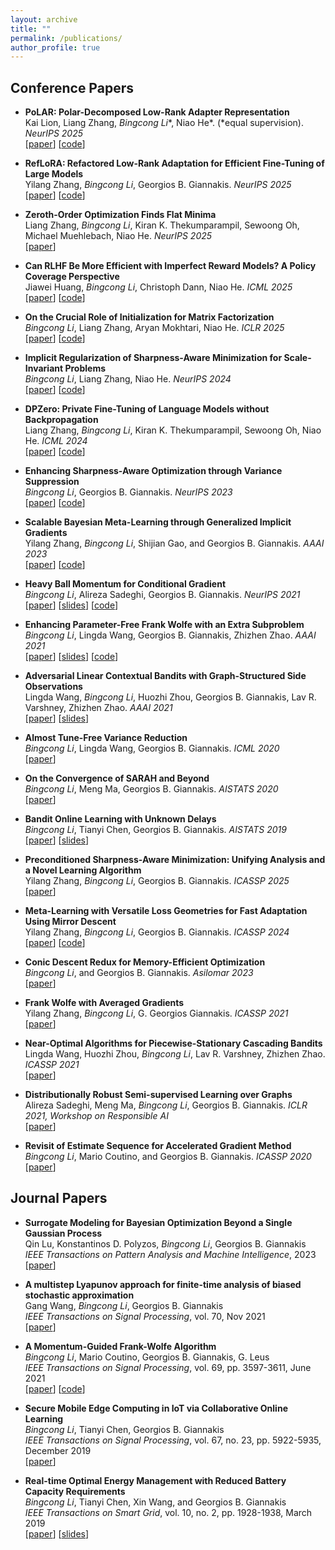 ```yaml
---
layout: archive
title: ""
permalink: /publications/
author_profile: true
---
```


<!-- Preprints
------ -->



Conference Papers
------

- **PoLAR: Polar-Decomposed Low-Rank Adapter Representation** <br>
	Kai Lion, Liang Zhang, *Bingcong Li*\*, Niao He\*. (\*equal supervision). *NeurIPS 2025* <br>
	\[[paper](https://arxiv.org/abs/2506.03133)\] \[[code](https://github.com/kcc-lion/polar)\]
	

- **RefLoRA: Refactored Low-Rank Adaptation for Efficient Fine-Tuning of Large Models** <br>
	Yilang Zhang, *Bingcong Li*, Georgios B. Giannakis. *NeurIPS 2025*  <br>
	\[[paper](https://arxiv.org/abs/2505.18877)\] \[[code](https://github.com/zhangyilang/RefLoRA)\]
	
- **Zeroth-Order Optimization Finds Flat Minima** <br>
	Liang Zhang, *Bingcong Li*, Kiran K. Thekumparampil, Sewoong Oh, Michael Muehlebach, Niao He. *NeurIPS 2025* <br>
	\[[paper](https://arxiv.org/abs/2506.05454)\]


- **Can RLHF Be More Efficient with Imperfect Reward Models? A Policy Coverage Perspective** <br>
	Jiawei Huang, *Bingcong Li*, Christoph Dann, Niao He.  *ICML 2025* <br>
	\[[paper](https://www.arxiv.org/abs/2502.19255)\] \[[code](https://github.com/jiaweihhuang/RLHF_RewardTransfer)\]

- **On the Crucial Role of Initialization for Matrix Factorization** <br>
    *Bingcong Li*, Liang Zhang, Aryan Mokhtari, Niao He.  *ICLR 2025*  <br>
    \[[paper](https://arxiv.org/abs/2410.18965)\] \[[code](https://github.com/BingcongLi/NoRA)\]

- **Implicit Regularization of Sharpness-Aware Minimization for Scale-Invariant Problems** <br>
    *Bingcong Li*, Liang Zhang, Niao He.  *NeurIPS 2024*  <br>
    \[[paper](https://arxiv.org/abs/2410.14802)\] \[[code](https://github.com/BingcongLi/BAR)\]

- **DPZero: Private Fine-Tuning of Language Models without Backpropagation** <br>
	Liang Zhang, *Bingcong Li*, Kiran K. Thekumparampil, Sewoong Oh, Niao He.  *ICML 2024*  <br>
	\[[paper](https://arxiv.org/abs/2310.09639)\] \[[code](https://github.com/Liang137/DPZero)\]
  
- **Enhancing Sharpness-Aware Optimization through Variance Suppression** <br>
	*Bingcong Li*, Georgios B. Giannakis. *NeurIPS 2023*   <br>
	\[[paper](https://arxiv.org/abs/2309.15639)\] \[[code](https://github.com/BingcongLi/VaSSO)\]

- **Scalable Bayesian Meta-Learning through Generalized Implicit Gradients** <br>
	Yilang Zhang, *Bingcong Li*, Shijian Gao, and Georgios B. Giannakis. *AAAI 2023* <br>
	\[[paper](https://arxiv.org/abs/2303.17768)\] \[[code](https://github.com/zhangyilang/iBaML)\]

- **Heavy Ball Momentum for Conditional Gradient**  <br>
	*Bingcong Li*, Alireza Sadeghi, Georgios B. Giannakis. *NeurIPS 2021* <br>
	\[[paper](https://proceedings.neurips.cc/paper/2021/file/b166b57d195370cd41f80dd29ed523d9-Paper.pdf)\] \[[slides](https://drive.google.com/file/d/1Vzkf2A6x_wpo7Qcx6CWmp-plczSKcLuE/view )\] \[[code](https://github.com/BingcongLi/HFW)\]
  

- **Enhancing Parameter-Free Frank Wolfe with an Extra Subproblem** <br>
	*Bingcong Li*, Lingda Wang, Georgios B. Giannakis, Zhizhen Zhao. *AAAI 2021* <br>
	\[[paper](https://arxiv.org/abs/2012.05284)\] \[[slides](https://drive.google.com/file/d/1ewo61p-fKF2n9tvDeroMV22T5zMwBV3w/view?usp=sharing)\]  \[[code](https://github.com/BingcongLi/AFW-ExtraFW)\]
   
- **Adversarial Linear Contextual Bandits with Graph-Structured Side Observations** <br>
	Lingda Wang, *Bingcong Li*, Huozhi Zhou, Georgios B. Giannakis, Lav R. Varshney, Zhizhen Zhao. *AAAI 2021* <br>
	\[[paper](https://arxiv.org/abs/2012.05756)\]
    \[[slides](https://drive.google.com/file/d/1tMJRHkJAOWOUsbp2CFuiixWm16CIS_pK/view?usp=sharing)\]
   
-  **Almost Tune-Free Variance Reduction** <br>
	*Bingcong Li*, Lingda Wang, Georgios B. Giannakis. *ICML 2020* <br>
	\[[paper](http://proceedings.mlr.press/v119/li20n )\]

-  **On the Convergence of SARAH and Beyond** <br>
	*Bingcong Li*, Meng Ma, Georgios B. Giannakis. *AISTATS 2020* <br>
	\[[paper](http://proceedings.mlr.press/v108/li20a)\]

- **Bandit Online Learning with Unknown Delays** <br>
	*Bingcong Li*, Tianyi Chen, Georgios B. Giannakis. *AISTATS 2019* <br>
	\[[paper]([https://proceedings.mlr.press/v89/li19d)\] \[[slides]([https://drive.google.com/file/d/1U5lqivuLFUjLD87pPNjK6ysTRAr518Yk/view?usp=sharing)\]

- **Preconditioned Sharpness-Aware Minimization: Unifying Analysis and a Novel Learning Algorithm** <br>
    Yilang Zhang, *Bingcong Li*, Georgios B. Giannakis. *ICASSP 2025* <br>
	\[[paper](https://arxiv.org/abs/2501.06603)\]

- **Meta-Learning with Versatile Loss Geometries for Fast Adaptation Using Mirror Descent** <br>
    Yilang Zhang, *Bingcong Li*, Georgios B. Giannakis. *ICASSP 2024* <br>
	\[[paper](https://arxiv.org/abs/2312.13486)\] \[[code](https://github.com/zhangyilang/MetaMirrorDescent)\]

- **Conic Descent Redux for Memory-Efficient Optimization** <br>
    *Bingcong Li*, and Georgios B. Giannakis. *Asilomar 2023* <br>
	\[[paper](https://arxiv.org/abs/2308.07343)\]

- **Frank Wolfe with Averaged Gradients** <br>
	Yilang Zhang, *Bingcong Li*, G. Georgios Giannakis. *ICASSP 2021* <br>
	\[[paper](https://ieeexplore.ieee.org/abstract/document/9414485)\]

- **Near-Optimal Algorithms for Piecewise-Stationary Cascading Bandits** <br>
	Lingda Wang, Huozhi Zhou, *Bingcong Li*, Lav R. Varshney, Zhizhen Zhao. *ICASSP 2021* <br>
	\[[paper](https://ieeexplore.ieee.org/abstract/document/9414506)\]
	
- **Distributionally Robust Semi-supervised Learning over Graphs** <br>
	Alireza Sadeghi, Meng Ma, *Bingcong Li*, Georgios B. Giannakis. *ICLR 2021, Workshop on Responsible AI* <br>
	\[[paper](https://arxiv.org/abs/2110.10582 )\]

- **Revisit of Estimate Sequence for Accelerated Gradient Method** <br>
    *Bingcong Li*, Mario Coutino, and Georgios B. Giannakis. *ICASSP 2020* <br>
	\[[paper](https://ieeexplore.ieee.org/abstract/document/9053189)\]


Journal Papers
------

- **Surrogate Modeling for Bayesian Optimization Beyond a Single Gaussian Process** <br>
    Qin Lu, Konstantinos D. Polyzos, *Bingcong Li*, Georgios B. Giannakis <br>
	*IEEE Transactions on Pattern Analysis and Machine Intelligence*, 2023 <br>
	\[[paper](https://ieeexplore.ieee.org/abstract/document/10093035)\]

- **A multistep Lyapunov approach for finite-time analysis of biased stochastic approximation** <br>
    Gang Wang, *Bingcong Li*, Georgios B. Giannakis <br>
	*IEEE Transactions on Signal Processing*, vol. 70, Nov 2021 <br>
	\[[paper](https://arxiv.org/abs/1909.04299)\] 

- **A Momentum-Guided Frank-Wolfe Algorithm** <br>
    *Bingcong Li*, Mario Coutino, Georgios B. Giannakis, G. Leus <br>
	*IEEE Transactions on Signal Processing*, vol. 69, pp. 3597-3611, June 2021 <br>
	\[[paper](https://ieeexplore.ieee.org/abstract/document/9457128)\] \[[code](https://github.com/BingcongLi/AFW-ExtraFW )\]

- **Secure Mobile Edge Computing in IoT via Collaborative Online Learning** <br>
	*Bingcong Li*, Tianyi Chen, Georgios B. Giannakis <br>
	*IEEE Transactions on Signal Processing*, vol. 67, no. 23, pp. 5922-5935, December 2019 <br>
	\[[paper]([https://ieeexplore.ieee.org/abstract/document/8882321)\]
   
- **Real-time Optimal Energy Management with Reduced Battery Capacity Requirements** <br>
	*Bingcong Li*, Tianyi Chen, Xin Wang, and Georgios B. Giannakis <br>
	*IEEE Transactions on Smart Grid*, vol. 10, no. 2, pp. 1928-1938, March 2019 <br>
	\[[paper](https://ieeexplore.ieee.org/abstract/document/8214260)\] \[[slides](https://drive.google.com/file/d/1NOFIJ0lsluX39wdDRvWCkRM-CXjDlq9G/view?usp=sharing)\]
	
